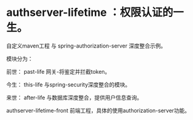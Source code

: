 # authserver-lifetime ：权限认证的一生。
自定义maven工程 与 spring-authorization-server 深度整合示例。


模块分为：

前世：
past-life
网关-将鉴定并拦截token。

今生：
this-life
与spring-security深度整合的模块。

来世：
after-life
与数据库深度整合，提供用户信息查询。

authserver-lifetime-front
前端工程，具体的使用authorization-server功能。
